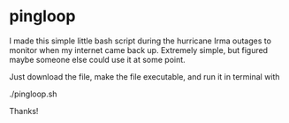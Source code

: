 # pingloop
I made this simple little bash script during the hurricane Irma outages to monitor when my internet came back up. Extremely simple, but figured maybe someone else could use it at some point.

Just download the file, make the file executable, and run it in terminal with

./pingloop.sh

Thanks!

